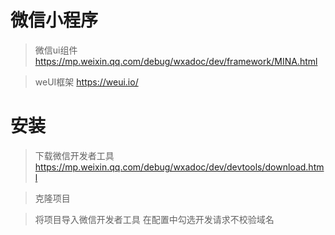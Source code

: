 # 微信小程序

>微信ui组件 https://mp.weixin.qq.com/debug/wxadoc/dev/framework/MINA.html

>weUI框架 https://weui.io/



# 安装
> 下载微信开发者工具 https://mp.weixin.qq.com/debug/wxadoc/dev/devtools/download.html

> 克隆项目  

>将项目导入微信开发者工具 在配置中勾选开发请求不校验域名 






